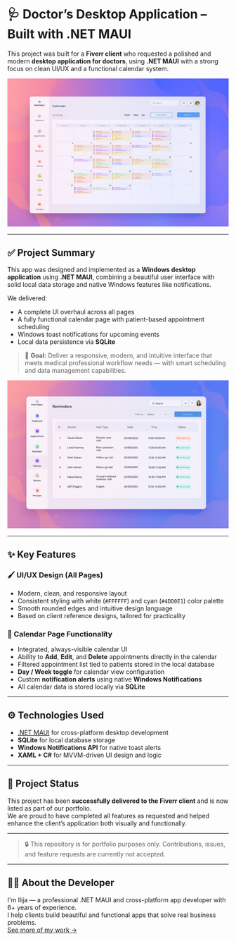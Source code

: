 # 🩺 Doctor’s Desktop Application – Built with .NET MAUI

This project was built for a **Fiverr client** who requested a polished and modern **desktop application for doctors**, using **.NET MAUI** with a strong focus on clean UI/UX and a functional calendar system.

![Doctor's App UI Screenshot 1](promo1.png)

---

## ✅ Project Summary

This app was designed and implemented as a **Windows desktop application** using **.NET MAUI**, combining a beautiful user interface with solid local data storage and native Windows features like notifications.

We delivered:
- A complete UI overhaul across all pages
- A fully functional calendar page with patient-based appointment scheduling
- Windows toast notifications for upcoming events
- Local data persistence via **SQLite**

> 🎯 **Goal:** Deliver a responsive, modern, and intuitive interface that meets medical professional workflow needs — with smart scheduling and data management capabilities.

![Doctor's App UI Screenshot 2](promo2.png)

---

## ✨ Key Features

### 🖌️ UI/UX Design (All Pages)
- Modern, clean, and responsive layout
- Consistent styling with white (`#FFFFFF`) and cyan (`#4DD0E1`) color palette
- Smooth rounded edges and intuitive design language
- Based on client reference designs, tailored for practicality

### 📅 Calendar Page Functionality
- Integrated, always-visible calendar UI
- Ability to **Add**, **Edit**, and **Delete** appointments directly in the calendar
- Filtered appointment list tied to patients stored in the local database
- **Day / Week toggle** for calendar view configuration
- Custom **notification alerts** using native **Windows Notifications**
- All calendar data is stored locally via **SQLite**

---

## ⚙️ Technologies Used

- [.NET MAUI](https://learn.microsoft.com/en-us/dotnet/maui/) for cross-platform desktop development
- **SQLite** for local database storage
- **Windows Notifications API** for native toast alerts
- **XAML + C#** for MVVM-driven UI design and logic

---

## 💼 Project Status

This project has been **successfully delivered to the Fiverr client** and is now listed as part of our portfolio.  
We are proud to have completed all features as requested and helped enhance the client’s application both visually and functionally.

---

> 🔒 This repository is for portfolio purposes only. Contributions, issues, and feature requests are currently not accepted.

---

## 🙋‍♂️ About the Developer

I'm Ilija — a professional .NET MAUI and cross-platform app developer with 6+ years of experience.  
I help clients build beautiful and functional apps that solve real business problems.  
[See more of my work →](https://fiverr.com/doncha_ilija)

